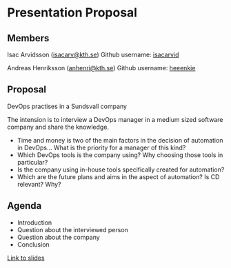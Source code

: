 # Presentation Proposal

 ## Members
 Isac Arvidsson (isacarv@kth.se)
 Github username: [isacarvid](https://github.com/isacarvid)

 Andreas Henriksson (anhenri@kth.se)
 Github username: [heeenkie](https://github.com/heeenkie)

 ## Proposal
 DevOps practises in a Sundsvall company

 The intension is to interview a DevOps manager in a medium sized software company and share the knowledge.
 
 - Time and money is two of the main factors in the decision of automation in DevOps... What is the priority for a manager of this kind?
 - Which DevOps tools is the company using? Why choosing those tools in particular?
 - Is the company using in-house tools specifically created for automation?
 - Which are the future plans and aims in the aspect of automation? Is CD relevant? Why?


## Agenda
- Introduction
- Question about the interviewed person
- Question about the company
- Conclusion

[Link to slides](https://docs.google.com/presentation/d/1vNMhWN0C721Y2R9xNN6yF7aWF5pRTIFyH116_k81hks/edit?usp=sharing)

 
